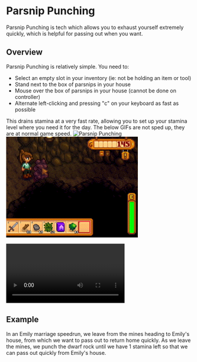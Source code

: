 # Parsnip Punching

Parsnip Punching is tech which allows you to exhaust yourself extremely quickly, which is helpful for passing out when you want.

## Overview

Parsnip Punching is relatively simple. You need to:
- Select an empty slot in your inventory (ie: not be holding an item or tool)
- Stand next to the box of parsnips in your house
- Mouse over the box of parsnips in your house (cannot be done on controller)
- Alternate left-clicking and pressing "c" on your keyboard as fast as possible

This drains stamina at a very fast rate, allowing you to set up your stamina level where you need it for the day. The below GIFs are not sped up, they are at normal game speed.
![Parsnip Punching](../img/parsnip_punching.gif)
![Dwarf Rock Punching](../img/parsnip_punching_dwarf_rock.gif)

<video controls width="320" src="../img/parsnip_punching.mp4"></video>


## Example

In an Emily marriage speedrun, we leave from the mines heading to Emily's house, from which we want to pass out to return home quickly. As we leave the mines, we punch the dwarf rock until we have 1 stamina left so that we can pass out quickly from Emily's house.
